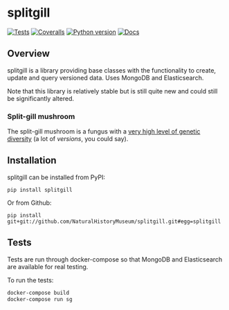 <!--header-start-->

# splitgill

[![Tests](https://img.shields.io/github/actions/workflow/status/NaturalHistoryMuseum/splitgill/main.yml?branch=main&style=flat-square)](https://github.com/NaturalHistoryMuseum/splitgill/actions/workflows/main.yml)
[![Coveralls](https://img.shields.io/coveralls/github/NaturalHistoryMuseum/splitgill/master?style=flat-square)](https://coveralls.io/github/NaturalHistoryMuseum/splitgill)
[![Python version](https://img.shields.io/badge/python-2.7%20%7C%203.7%20%7C%203.8%20%7C%203.9-blue?style=flat-square)](https://www.python.org/downloads)
[![Docs](https://img.shields.io/readthedocs/splitgill?style=flat-square)](https://splitgill.readthedocs.io)
<!--header-end-->

## Overview

<!--overview-start-->
splitgill is a library providing base classes with the functionality to create, update
and query versioned data. Uses MongoDB and Elasticsearch.

Note that this library is relatively stable but is still quite new and could still be
significantly altered.

### Split-gill mushroom

The split-gill mushroom is a fungus with
a [very high level of genetic diversity](https://doi.org/10.1093/molbev/msv153) (a lot
of _versions_, you could say).

<!--overview-end-->

## Installation

<!--installation-start-->
splitgill can be installed from PyPI:

```shell
pip install splitgill
```

Or from Github:

```shell
pip install git+git://github.com/NaturalHistoryMuseum/splitgill.git#egg=splitgill
```

<!--installation-end-->

## Tests

<!--tests-start-->
Tests are run through docker-compose so that MongoDB and Elasticsearch are available for
real testing.

To run the tests:

```bash
docker-compose build
docker-compose run sg
```

<!--tests-end-->
